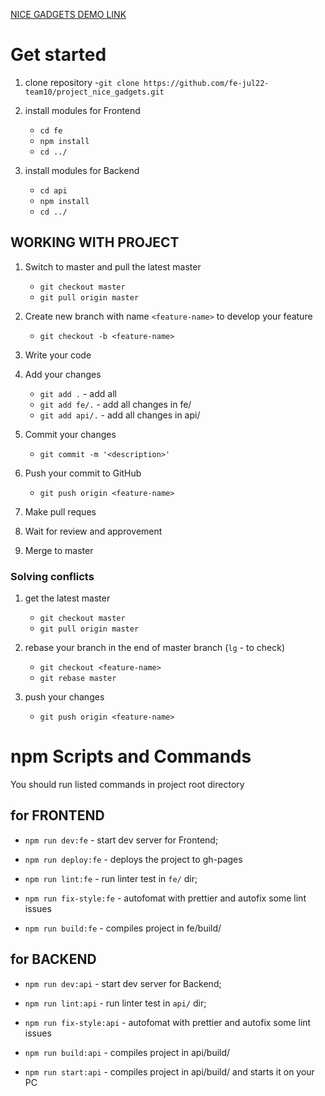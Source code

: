 [NICE GADGETS DEMO LINK](https://fe-jul22-team10.github.io/project_nice_gadgets/)

# Get started

1. clone repository -`git clone https://github.com/fe-jul22-team10/project_nice_gadgets.git`

2. install modules for Frontend

   - `cd fe`
   - `npm install`
   - `cd ../`

3. install modules for Backend
   - `cd api`
   - `npm install`
   - `cd ../`

## WORKING WITH PROJECT

1.  Switch to master and pull the latest master

    - `git checkout master`
    - `git pull origin master`

2.  Create new branch with name `<feature-name>` to develop your feature

    - `git checkout -b <feature-name>`

3.  Write your code

4.  Add your changes

    - `git add .` - add all
    - `git add fe/.` - add all changes in fe/
    - `git add api/.` - add all changes in api/

5.  Commit your changes

    - `git commit -m '<description>'`

6.  Push your commit to GitHub

    - `git push origin <feature-name>`

7.  Make pull reques

8.  Wait for review and approvement

7.  Merge to master

### Solving conflicts

1. get the latest master

   - `git checkout master`
   - `git pull origin master`

2. rebase your branch in the end of master branch (`lg` - to check)

   - `git checkout <feature-name>`
   - `git rebase master`

3. push your changes

   - `git push origin <feature-name>`

# npm Scripts and Commands

You should run listed commands in project root directory

## for FRONTEND

- `npm run dev:fe` - start dev server for Frontend;
- `npm run deploy:fe` - deploys the project to gh-pages

- `npm run lint:fe` - run linter test in `fe/` dir;
- `npm run fix-style:fe` - autofomat with prettier and autofix some lint issues
- `npm run build:fe` - compiles project in fe/build/

## for BACKEND

- `npm run dev:api` - start dev server for Backend;

- `npm run lint:api` - run linter test in `api/` dir;
- `npm run fix-style:api` - autofomat with prettier and autofix some lint issues
- `npm run build:api` - compiles project in api/build/
- `npm run start:api` - compiles project in api/build/ and starts it on your PC
